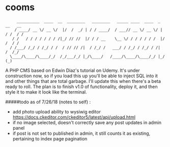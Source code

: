 # cooms
```
     __________  ____  __  ________   ________   _____ ____  ____  _   __   __
    / ____/ __ \/ __ \/  |/  /  _/ | / / ____/  / ___// __ \/ __ \/ | / /  / /
   / /   / / / / / / / /|_/ // //  |/ / / __    \__ \/ / / / / / /  |/ /  / / 
  / /___/ /_/ / /_/ / /  / // // /|  / /_/ /   ___/ / /_/ / /_/ / /|  /  /_/  
  \____/\____/\____/_/  /_/___/_/ |_/\____/   /____/\____/\____/_/ |_/  (_)                                                                                 
```



A PHP CMS based on Edwin Diaz's tutorial on Udemy.  It's under construction now, so if you load this up you'll be able to inject SQL into it and other things that are total garbage.  I'll update this when there's a beta ready to roll.  The plan is to finish v1.0 of functionality, deploy it, and then style it to make it look like the terminal.  

#####todo as of 7/26/18 (notes to self) :
 - add photo upload ability to wysiwig editor https://docs.ckeditor.com/ckeditor5/latest/api/upload.html
 - if no image selected, doesn't correctly save any post updates in admin panel
 - if post is not set to published in admin, it still counts it as existing, pertaining to index page pagination
